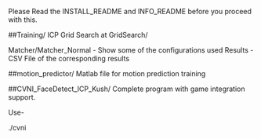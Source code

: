 Please Read the INSTALL_README and INFO_README before you proceed with this.

##Training/
ICP Grid Search at GridSearch/

Matcher/Matcher_Normal - Show some of the configurations used
Results - CSV File of the corresponding results

##motion_predictor/
Matlab file for motion prediction training

##CVNI_FaceDetect_ICP_Kush/
Complete program with game integration support.

Use-

./cvni

